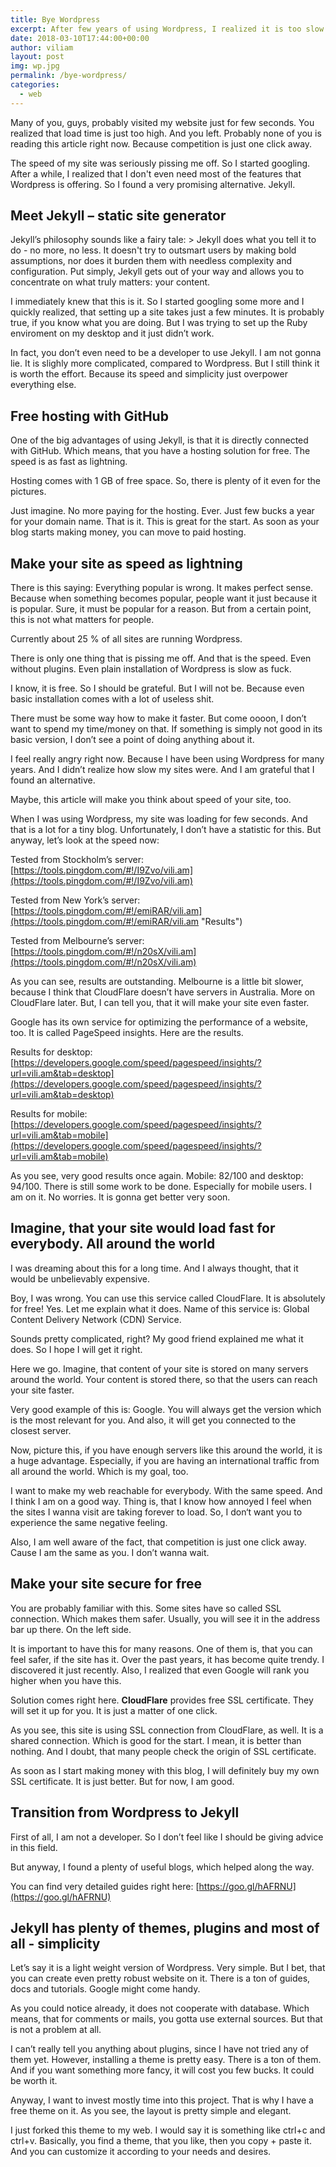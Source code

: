 ```yaml
---
title: Bye Wordpress
excerpt: After few years of using Wordpress, I realized it is too slow for me. So I moved my blog to much faster solution, called Jekyll.
date: 2018-03-10T17:44:00+00:00
author: viliam
layout: post
img: wp.jpg
permalink: /bye-wordpress/
categories:
  - web
---
```

Many of you, guys, probably visited my website just for few seconds. You realized that load time is just too high. And you left. Probably none of you is reading this article right now. Because competition is just one click away.

The speed of my site was seriously pissing me off. So I started googling. After a while, I realized that I don't even need most of the features that Wordpress is offering. So I found a very promising alternative. Jekyll.

## Meet Jekyll – static site generator

Jekyll’s philosophy sounds like a fairy tale: > Jekyll does what you tell it to do - no more, no less. It doesn't try to outsmart users by making bold assumptions, nor does it burden them with needless complexity and configuration. Put simply, Jekyll gets out of your way and allows you to concentrate on what truly matters: your content.

I immediately knew that this is it. So I started googling some more and I quickly realized, that setting up a site takes just a few minutes. It is probably true, if you know what you are doing. But I was trying to set up the Ruby enviroment on my desktop and it just didn’t work. 

In fact, you don’t even need to be a developer to use Jekyll. I am not gonna lie. It is slighly more complicated, compared to Wordpress. But I still think it is worth the effort. Because its speed and simplicity just overpower everything else.

## Free hosting with GitHub

One of the big advantages of using Jekyll, is that it is directly connected with GitHub. Which means, that you have a hosting solution for free. The speed is as fast as lightning.

Hosting comes with 1 GB of free space. So, there is plenty of it even for the pictures.

Just imagine. No more paying for the hosting. Ever. Just few bucks a year for your domain name. That is it.
This is great for the start. As soon as your blog starts making money, you can move to paid hosting.

## Make your site as speed as lightning

There is this saying: Everything popular is wrong. It makes perfect sense. Because when something becomes popular, people want it just because it is popular. Sure, it must be popular for a reason. But from a certain point, this is not what matters for people.

Currently about 25 % of all sites are running Wordpress. 

There is only one thing that is pissing me off. And that is the speed. Even without plugins. Even plain installation of Wordpress is slow as fuck.

I know, it is free. So I should be grateful. But I will not be. Because even basic installation comes with a lot of useless shit. 

There must be some way how to make it faster. But come oooon, I don’t want to spend my time/money on that. If something is simply not good in its basic version, I don’t see a point of doing anything about it.

I feel really angry right now. Because I have been using Wordpress for many years. And I didn’t realize how slow my sites were. And I am grateful that I found an alternative.

Maybe, this article will make you think about speed of your site, too.

When I was using Wordpress, my site was loading for few seconds. And that is a lot for a tiny blog. Unfortunately, I don’t have a statistic for this. But anyway, let’s look at the speed now:

Tested from Stockholm’s server: [https://tools.pingdom.com/#!/I9Zvo/vili.am](https://tools.pingdom.com/#!/I9Zvo/vili.am)

Tested from New York’s server: [https://tools.pingdom.com/#!/emiRAR/vili.am](https://tools.pingdom.com/#!/emiRAR/vili.am "Results")

Tested from Melbourne’s server: [https://tools.pingdom.com/#!/n20sX/vili.am](https://tools.pingdom.com/#!/n20sX/vili.am)

As you can see, results are outstanding. Melbourne is a little bit slower, because I think that CloudFlare doesn’t have servers in Australia. More on CloudFlare later. But, I can tell you, that it will make your site even faster. 

Google has its own service for optimizing the performance of a website, too. It is called PageSpeed insights. Here are the results.

Results for desktop: [https://developers.google.com/speed/pagespeed/insights/?url=vili.am&tab=desktop](https://developers.google.com/speed/pagespeed/insights/?url=vili.am&tab=desktop)

Results for mobile: [https://developers.google.com/speed/pagespeed/insights/?url=vili.am&tab=mobile](https://developers.google.com/speed/pagespeed/insights/?url=vili.am&tab=mobile)

As you see, very good results once again. Mobile: 82/100 and desktop: 94/100. There is still some work to be done. Especially for mobile users. I am on it. No worries. It is gonna get better very soon.

## Imagine, that your site would load fast for everybody. All around the world

I was dreaming about this for a long time. And I always thought, that it would be unbelievably expensive.

Boy, I was wrong. You can use this service called CloudFlare. It is absolutely for free! Yes. Let me explain what it does. Name of this service is: Global Content Delivery Network (CDN) Service.

Sounds pretty complicated, right? My good friend explained me what it does. So I hope I will get it right.

Here we go. Imagine, that content of your site is stored on many servers around the world. Your content is stored there, so that the users can reach your site faster.

Very good example of this is: Google. You will always get the version which is the most relevant for you. And also, it will get you connected to the closest server.

Now, picture this, if you have enough servers like this around the world, it is a huge advantage. Especially, if you are having an international traffic from all around the world. Which is my goal, too.

I want to make my web reachable for everybody. With the same speed. And I think I am on a good way. Thing is, that I know how annoyed I feel when the sites I wanna visit are taking forever to load. So, I don‘t want you to experience the same negative feeling.

Also, I am well aware of the fact, that competition is just one click away. Cause I am the same as you. I don’t wanna wait.

## Make your site secure for free

You are probably familiar with this. Some sites have so called SSL connection. Which makes them safer. Usually, you will see it in the address bar up there. On the left side.

It is important to have this for many reasons. One of them is, that you can feel safer, if the site has it. Over the past years, it has become quite trendy. I discovered it just recently. Also, I realized that even Google will rank you higher when you have this.

Solution comes right here. **CloudFlare** provides free SSL certificate. They will set it up for you. It is just a matter of one click.

As you see, this site is using SSL connection from CloudFlare, as well. It is a shared connection. Which is good for the start. I mean, it is better than nothing. And I doubt, that many people check the origin of SSL certificate.

As soon as I start making money with this blog, I will definitely buy my own SSL certificate. It is just better. But for now, I am good.

## Transition from Wordpress to Jekyll

First of all, I am not a developer. So I don’t feel like I should be giving advice in this field.

But anyway, I found a plenty of useful blogs, which helped along the way.

You can find very detailed guides right here: [https://goo.gl/hAFRNU](https://goo.gl/hAFRNU)

## Jekyll has plenty of themes, plugins and most of all - simplicity

Let’s say it is a light weight version of Wordpress. Very simple. But I bet, that you can create even pretty robust website on it. There is a ton of guides, docs and tutorials. Google might come handy.

As you could notice already, it does not cooperate with database. Which means, that for comments or mails, you gotta use external sources. But that is not a problem at all.

I can’t really tell you anything about plugins, since I have not tried any of them yet. 
However, installing a theme is pretty easy. There is a ton of them. And if you want something more fancy, it will cost you few bucks. It could be worth it. 

Anyway, I want to invest mostly time into this project. That is why I have a free theme on it. As you see, the layout is pretty simple and elegant.

I just forked this theme to my web. I would say it is something like ctrl+c and ctrl+v. Basically, you find a theme, that you like, then you copy + paste it. And you can customize it according to your needs and desires.

